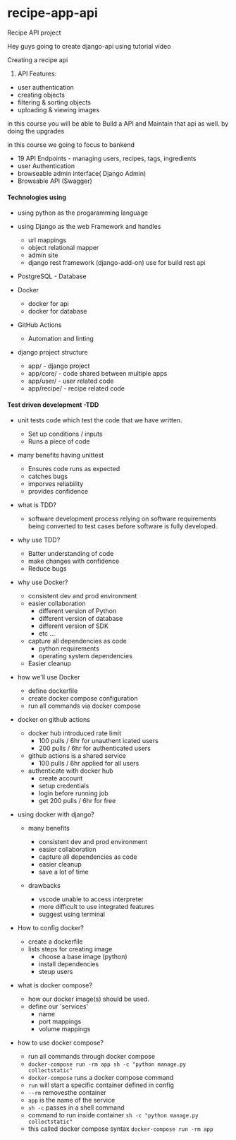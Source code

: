 # recipe-app-api
Recipe API project

Hey guys going to create django-api using tutorial video 

Creating a recipe api

1. API Features:
* user authentication
* creating objects
* filtering & sorting objects
* uploading & viewing images

in this course you will be able to Build a API and Maintain that api as well.
by doing the upgrades

in this course we going to focus to bankend
* 19 API Endpoints - managing users, recipes, tags, ingredients
* user Authentication
* browseable admin interface( Django Admin)
* Browsable API (Swagger)

#### Technologies using 

* using python as the progaramming language
* using Django as the web Framework and handles 
    * url mappings 
    * object relational mapper
    * admin site
    * django rest framework (django-add-on) use for build rest api
* PostgreSQL - Database
* Docker 
    * docker for api 
    * docker for database
* GitHub Actions
    * Automation and linting

* django project structure
    * app/ - django project
    * app/core/ - code shared between multiple apps
    * app/user/ - user related code
    * app/recipe/ - recipe related code

#### Test driven development -TDD

* unit tests code which test the code that we have written.
    * Set up conditions / inputs
    * Runs a piece of code

* many benefits having unittest    
    * Ensures code runs as expected
    * catches bugs
    * imporves reliability
    * provides confidence

* what is TDD?
    * software development process relying on software requirements being converted 
    to test cases before software is fully developed.

* why use TDD?
    * Batter understanding of code
    * make changes with confidence
    * Reduce bugs

* why use Docker?
    * consistent dev and prod environment
    * easier collaboration
        * different version of Python
        * different version of database
        * different version of SDK
        * etc ...
    * capture all dependencies as code
        * python requirements
        * operating system dependencies
    * Easier cleanup

* how we'll use Docker
    * define dockerfile
    * create docker compose configuration
    * run all commands via docker compose

* docker on github actions
    * docker hub introduced rate limit
        * 100 pulls / 6hr for unauthent icated users
        * 200 pulls / 6hr for authenticated users
    * github actions is a shared service
        * 100 pulls / 6hr applied for all users
    * authenticate with docker hub
        * create account
        * setup credentials
        * login before running job
        * get 200 pulls / 6hr for free

* using docker with django?
    * many benefits 
        * consistent dev and prod environment
        * easier collaboration
        * capture all dependencies as code
        * easier cleanup 
        * save a lot of time

    * drawbacks
        * vscode unable to access interpreter
        * more difficult to use integrated features
        * suggest using terminal

* How to config docker?
    * create a dockerfile
    * lists steps for creating image
        * choose a base image (python)
        * install dependencies
        * steup users

* what is docker compose?
    * how our docker image(s) should be used.
    * define our 'services'
        * name
        * port mappings
        * volume mappings

* how to use docker compose? 
    * run all commands through docker compose
    * `docker-compose run -rm app sh -c "python manage.py collectstatic"`
    * `docker-compose` runs a docker compose command
    * `run` will start a specific container defined in config
    * `--rm` removesthe container
    * `app` is the name of the service
    * `sh -c` passes in a shell command
    * command to run inside container `sh -c "python manage.py collectstatic"`
    * this called docker compose syntax `docker-compose run -rm app`